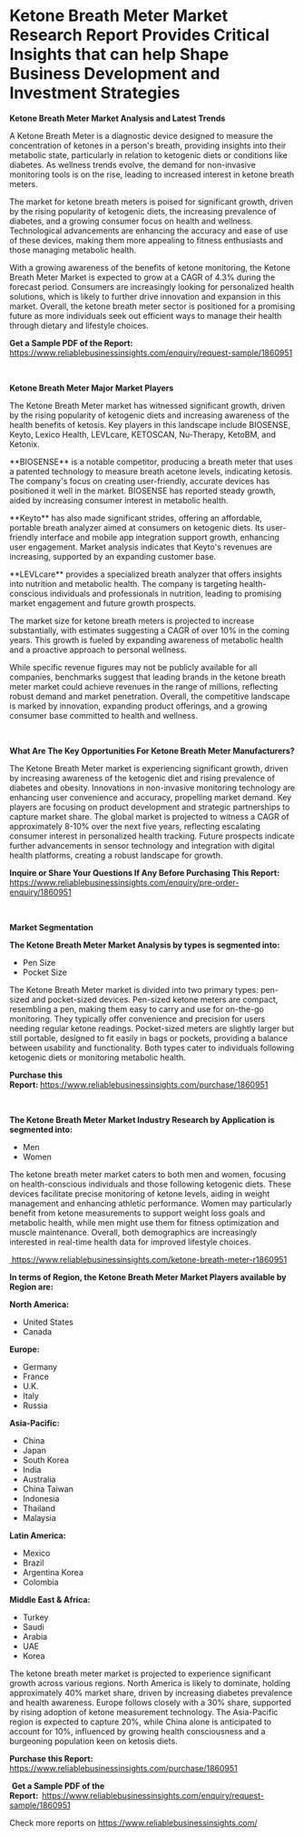 <p><h1>Ketone Breath Meter Market Research Report Provides Critical Insights that can help Shape Business Development and Investment Strategies</h1></p><p><strong>Ketone Breath Meter Market Analysis and Latest Trends</strong></p>
<p><p>A Ketone Breath Meter is a diagnostic device designed to measure the concentration of ketones in a person's breath, providing insights into their metabolic state, particularly in relation to ketogenic diets or conditions like diabetes. As wellness trends evolve, the demand for non-invasive monitoring tools is on the rise, leading to increased interest in ketone breath meters.</p><p>The market for ketone breath meters is poised for significant growth, driven by the rising popularity of ketogenic diets, the increasing prevalence of diabetes, and a growing consumer focus on health and wellness. Technological advancements are enhancing the accuracy and ease of use of these devices, making them more appealing to fitness enthusiasts and those managing metabolic health.</p><p>With a growing awareness of the benefits of ketone monitoring, the Ketone Breath Meter Market is expected to grow at a CAGR of 4.3% during the forecast period. Consumers are increasingly looking for personalized health solutions, which is likely to further drive innovation and expansion in this market. Overall, the ketone breath meter sector is positioned for a promising future as more individuals seek out efficient ways to manage their health through dietary and lifestyle choices.</p></p>
<p><strong>Get a Sample PDF of the Report:&nbsp;</strong> <a href="https://www.reliablebusinessinsights.com/enquiry/request-sample/1860951?utm_campaign=2244&utm_medium=2&utm_source=Github&utm_content=ia&utm_term=22022025&utm_id=ketone-breath-meter">https://www.reliablebusinessinsights.com/enquiry/request-sample/1860951</a></p>
<p>&nbsp;</p>
<p><strong>Ketone Breath Meter Major Market Players</strong></p>
<p><p>The Ketone Breath Meter market has witnessed significant growth, driven by the rising popularity of ketogenic diets and increasing awareness of the health benefits of ketosis. Key players in this landscape include BIOSENSE, Keyto, Lexico Health, LEVLcare, KETOSCAN, Nu-Therapy, KetoBM, and Ketonix.</p><p>**BIOSENSE** is a notable competitor, producing a breath meter that uses a patented technology to measure breath acetone levels, indicating ketosis. The company's focus on creating user-friendly, accurate devices has positioned it well in the market. BIOSENSE has reported steady growth, aided by increasing consumer interest in metabolic health.</p><p>**Keyto** has also made significant strides, offering an affordable, portable breath analyzer aimed at consumers on ketogenic diets. Its user-friendly interface and mobile app integration support growth, enhancing user engagement. Market analysis indicates that Keyto's revenues are increasing, supported by an expanding customer base.</p><p>**LEVLcare** provides a specialized breath analyzer that offers insights into nutrition and metabolic health. The company is targeting health-conscious individuals and professionals in nutrition, leading to promising market engagement and future growth prospects. </p><p>The market size for ketone breath meters is projected to increase substantially, with estimates suggesting a CAGR of over 10% in the coming years. This growth is fueled by expanding awareness of metabolic health and a proactive approach to personal wellness. </p><p>While specific revenue figures may not be publicly available for all companies, benchmarks suggest that leading brands in the ketone breath meter market could achieve revenues in the range of millions, reflecting robust demand and market penetration. Overall, the competitive landscape is marked by innovation, expanding product offerings, and a growing consumer base committed to health and wellness.</p></p>
<p>&nbsp;</p>
<p><strong>What Are The Key Opportunities For Ketone Breath Meter Manufacturers?</strong></p>
<p><p>The Ketone Breath Meter market is experiencing significant growth, driven by increasing awareness of the ketogenic diet and rising prevalence of diabetes and obesity. Innovations in non-invasive monitoring technology are enhancing user convenience and accuracy, propelling market demand. Key players are focusing on product development and strategic partnerships to capture market share. The global market is projected to witness a CAGR of approximately 8-10% over the next five years, reflecting escalating consumer interest in personalized health tracking. Future prospects indicate further advancements in sensor technology and integration with digital health platforms, creating a robust landscape for growth.</p></p>
<p><strong>Inquire or Share Your Questions If Any Before Purchasing This Report:</strong> <a href="https://www.reliablebusinessinsights.com/enquiry/pre-order-enquiry/1860951?utm_campaign=2244&utm_medium=2&utm_source=Github&utm_content=ia&utm_term=22022025&utm_id=ketone-breath-meter">https://www.reliablebusinessinsights.com/enquiry/pre-order-enquiry/1860951</a></p>
<p>&nbsp;</p>
<p><strong>Market Segmentation</strong></p>
<p><strong>The Ketone Breath Meter Market Analysis by types is segmented into:</strong></p>
<p><ul><li>Pen Size</li><li>Pocket Size</li></ul></p>
<p><p>The Ketone Breath Meter market is divided into two primary types: pen-sized and pocket-sized devices. Pen-sized ketone meters are compact, resembling a pen, making them easy to carry and use for on-the-go monitoring. They typically offer convenience and precision for users needing regular ketone readings. Pocket-sized meters are slightly larger but still portable, designed to fit easily in bags or pockets, providing a balance between usability and functionality. Both types cater to individuals following ketogenic diets or monitoring metabolic health.</p></p>
<p><strong>Purchase this Report:&nbsp;</strong><a href="https://www.reliablebusinessinsights.com/purchase/1860951?utm_campaign=2244&utm_medium=2&utm_source=Github&utm_content=ia&utm_term=22022025&utm_id=ketone-breath-meter">https://www.reliablebusinessinsights.com/purchase/1860951</a></p>
<p>&nbsp;</p>
<p><strong>The Ketone Breath Meter Market Industry Research by Application is segmented into:</strong></p>
<p><ul><li>Men</li><li>Women</li></ul></p>
<p><p>The ketone breath meter market caters to both men and women, focusing on health-conscious individuals and those following ketogenic diets. These devices facilitate precise monitoring of ketone levels, aiding in weight management and enhancing athletic performance. Women may particularly benefit from ketone measurements to support weight loss goals and metabolic health, while men might use them for fitness optimization and muscle maintenance. Overall, both demographics are increasingly interested in real-time health data for improved lifestyle choices.</p></p>
<p><a href="https://www.reliablebusinessinsights.com/ketone-breath-meter-r1860951?utm_campaign=2244&utm_medium=2&utm_source=Github&utm_content=ia&utm_term=22022025&utm_id=ketone-breath-meter">&nbsp;https://www.reliablebusinessinsights.com/ketone-breath-meter-r1860951</a></p>
<p><strong>In terms of Region, the Ketone Breath Meter Market Players available by Region are:</strong></p>
<p>
    <p> <strong> North America: </strong>
        <ul>
            <li>United States</li>
            <li>Canada</li>
        </ul>
        </p> 
    <p> <strong> Europe: </strong>
        <ul>
            <li>Germany</li>
            <li>France</li>
            <li>U.K.</li>
            <li>Italy</li>
            <li>Russia</li>
        </ul>
        </p> 
    <p> <strong> Asia-Pacific: </strong>
        <ul>
            <li>China</li>
            <li>Japan</li>
            <li>South Korea</li>
            <li>India</li>
            <li>Australia</li>
            <li>China Taiwan</li>
            <li>Indonesia</li>
            <li>Thailand</li>
            <li>Malaysia</li>
        </ul>
        </p> 
    <p> <strong> Latin America: </strong>
        <ul>
            <li>Mexico</li>
            <li>Brazil</li>
            <li>Argentina Korea</li>
            <li>Colombia</li>
        </ul>
        </p> 
    <p> <strong> Middle East & Africa: </strong>
        <ul>
            <li>Turkey</li>
            <li>Saudi</li>
            <li>Arabia</li>
            <li>UAE</li>
            <li>Korea</li>
        </ul>
    </p>
    </p>
<p><p>The ketone breath meter market is projected to experience significant growth across various regions. North America is likely to dominate, holding approximately 40% market share, driven by increasing diabetes prevalence and health awareness. Europe follows closely with a 30% share, supported by rising adoption of ketone measurement technology. The Asia-Pacific region is expected to capture 20%, while China alone is anticipated to account for 10%, influenced by growing health consciousness and a burgeoning population keen on ketosis diets.</p></p>
<p><strong>Purchase this Report: </strong><a href="https://www.reliablebusinessinsights.com/purchase/1860951?utm_campaign=2244&utm_medium=2&utm_source=Github&utm_content=ia&utm_term=22022025&utm_id=ketone-breath-meter">https://www.reliablebusinessinsights.com/purchase/1860951</a></p>
<p>&nbsp;<strong>Get a Sample PDF of the Report:&nbsp;&nbsp;</strong><a href="https://www.reliablebusinessinsights.com/enquiry/request-sample/1860951?utm_campaign=2244&utm_medium=2&utm_source=Github&utm_content=ia&utm_term=22022025&utm_id=ketone-breath-meter">https://www.reliablebusinessinsights.com/enquiry/request-sample/1860951</a></p>
<p><strong></strong></p>
<p>Check more reports on <a href="https://www.reliablebusinessinsights.com/?utm_campaign=2244&utm_medium=2&utm_source=Github&utm_content=ia&utm_term=22022025&utm_id=ketone-breath-meter">https://www.reliablebusinessinsights.com/</a></p>
